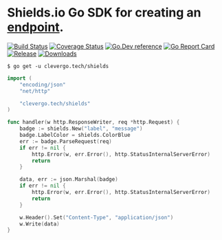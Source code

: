 # Shields.io Go SDK for creating an [endpoint](https://shields.io/endpoint).
[![Build Status](https://img.shields.io/travis/clevergo/shields?style=for-the-badge)](https://travis-ci.org/clevergo/shields)
[![Coverage Status](https://img.shields.io/coveralls/github/clevergo/shields?style=for-the-badge)](https://coveralls.io/github/clevergo/shields)
[![Go.Dev reference](https://img.shields.io/badge/go.dev-reference-blue?logo=go&logoColor=white&style=for-the-badge)](https://pkg.go.dev/clevergo.tech/shields?tab=doc)
[![Go Report Card](https://goreportcard.com/badge/github.com/clevergo/shields?style=for-the-badge)](https://goreportcard.com/report/github.com/clevergo/shields)
[![Release](https://img.shields.io/github/release/clevergo/shields.svg?style=for-the-badge)](https://github.com/clevergo/shields/releases)
[![Downloads](https://img.shields.io/endpoint?url=https://pkg.clevergo.tech/api/badges/downloads/month/clevergo.tech/shields&style=for-the-badge)](https://pkg.clevergo.tech/)

```shell
$ go get -u clevergo.tech/shields
```

```go
import (
	"encoding/json"
	"net/http"

	"clevergo.tech/shields"
)

func handler(w http.ResponseWriter, req *http.Request) {
    badge := shields.New("label", "message")
    badge.LabelColor = shields.ColorBlue
    err := badge.ParseRequest(req)
    if err != nil {
        http.Error(w, err.Error(), http.StatusInternalServerError)
        return
    }

    data, err := json.Marshal(badge)
    if err != nil {
        http.Error(w, err.Error(), http.StatusInternalServerError)
        return
    }

    w.Header().Set("Content-Type", "application/json")
    w.Write(data)
}
```
